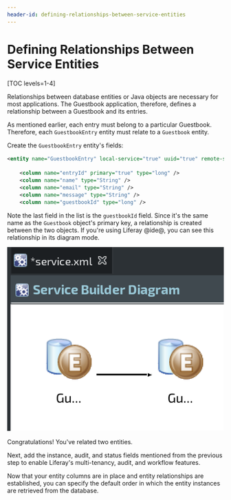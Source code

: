 ```yaml
---
header-id: defining-relationships-between-service-entities
---
```


# Defining Relationships Between Service Entities

[TOC levels=1-4]

Relationships between database entities or Java objects are necessary for most
applications. The Guestbook application, therefore, defines a relationship
between a Guestbook and its entries.

As mentioned earlier, each entry must belong to a particular Guestbook.
Therefore, each `GuestbookEntry` entity must relate to a `Guestbook`
entity. 

Create the `GuestbookEntry` entity's fields: 

```xml
<entity name="GuestbookEntry" local-service="true" uuid="true" remote-service="true">

	<column name="entryId" primary="true" type="long" />
	<column name="name" type="String" />
	<column name="email" type="String" />
	<column name="message" type="String" />
	<column name="guestbookId" type="long" />
```

Note the last field in the list is the `guestbookId` field. Since it's the same
name as the `Guestbook` object's primary key, a relationship is created between
the two objects. If you're using Liferay @ide@, you can see this relationship in
its diagram mode. 

![Figure 1: Relating entities is a snap in Liferay @ide@'s *Diagram* mode for `service.xml`.](../../../images/service-builder-relate-entities.png)

Congratulations! You've related two entities. 

Next, add the instance, audit, and status fields mentioned from the previous
step to enable Liferay's multi-tenancy, audit, and workflow features. 

Now that your entity columns are in place and entity relationships are
established, you can specify the default order in which the entity instances are
retrieved from the database. 
